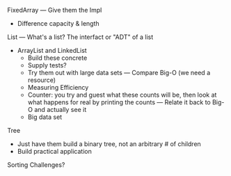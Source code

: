 FixedArray
 — Give them the Impl
 - Difference capacity & length

List
 — What's a list? The interfact or "ADT" of a list
 - ArrayList and LinkedList
   - Build these concrete
   - Supply tests?
   - Try them out with large data sets
   — Compare Big-O (we need a resource)
   - Measuring Efficiency
    - Counter: you try and guest what these counts will be, then look at what happens for real by printing the counts
    — Relate it back to Big-O and actually see it 
    - Big data set

Tree
 - Just have them build a binary tree, not an arbitrary # of children
 - Build practical application

Sorting Challenges?